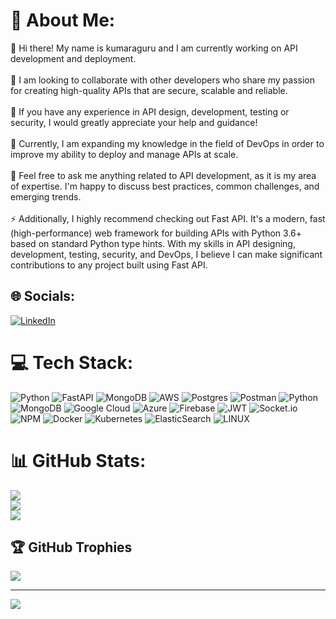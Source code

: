# 💫 About Me:
🔭 Hi there! My name is kumaraguru and I am currently working on API development and deployment.<br><br>👯 I am looking to collaborate with other developers who share my passion for creating high-quality APIs that are secure, scalable and reliable.<br><br>🤝 If you have any experience in API design, development, testing or security, I would greatly appreciate your help and guidance!<br><br>🌱 Currently, I am expanding my knowledge in the field of DevOps in order to improve my ability to deploy and manage APIs at scale.<br><br>💬 Feel free to ask me anything related to API development, as it is my area of expertise. I'm happy to discuss best practices, common challenges, and emerging trends.<br><br>⚡ Additionally, I highly recommend checking out Fast API. It's a modern, fast (high-performance) web framework for building APIs with Python 3.6+ based on standard Python type hints. With my skills in API designing, development, testing, security, and DevOps, I believe I can make significant contributions to any project built using Fast API.


## 🌐 Socials:
[![LinkedIn](https://img.shields.io/badge/LinkedIn-%230077B5.svg?logo=linkedin&logoColor=white)](https://www.linkedin.com/in/kumaraguru-m-90a13617b) 

# 💻 Tech Stack:
![Python](https://img.shields.io/badge/python-3670A0?style=for-the-badge&logo=python&logoColor=ffdd54) ![FastAPI](https://img.shields.io/badge/FastAPI-005571?style=for-the-badge&logo=fastapi) ![MongoDB](https://img.shields.io/badge/MongoDB-%234ea94b.svg?style=for-the-badge&logo=mongodb&logoColor=white) ![AWS](https://img.shields.io/badge/AWS-%23FF9900.svg?style=for-the-badge&logo=amazon-aws&logoColor=white) ![Postgres](https://img.shields.io/badge/postgres-%23316192.svg?style=for-the-badge&logo=postgresql&logoColor=white) ![Postman](https://img.shields.io/badge/Postman-FF6C37?style=for-the-badge&logo=postman&logoColor=white) ![Python](https://img.shields.io/badge/python-3670A0?style=for-the-badge&logo=python&logoColor=ffdd54) ![MongoDB](https://img.shields.io/badge/MongoDB-%234ea94b.svg?style=for-the-badge&logo=mongodb&logoColor=white) ![Google Cloud](https://img.shields.io/badge/Google%20Cloud-%234285F4.svg?style=for-the-badge&logo=google-cloud&logoColor=white) ![Azure](https://img.shields.io/badge/azure-%230072C6.svg?style=for-the-badge&logo=azure-devops&logoColor=white) ![Firebase](https://img.shields.io/badge/firebase-%23039BE5.svg?style=for-the-badge&logo=firebase) ![JWT](https://img.shields.io/badge/JWT-black?style=for-the-badge&logo=JSON%20web%20tokens) ![Socket.io](https://img.shields.io/badge/Socket.io-black?style=for-the-badge&logo=socket.io&badgeColor=010101) ![NPM](https://img.shields.io/badge/NPM-%23000000.svg?style=for-the-badge&logo=npm&logoColor=white) ![Docker](https://img.shields.io/badge/docker-%230db7ed.svg?style=for-the-badge&logo=docker&logoColor=white) ![Kubernetes](https://img.shields.io/badge/kubernetes-%23326ce5.svg?style=for-the-badge&logo=kubernetes&logoColor=white) ![ElasticSearch](https://img.shields.io/badge/-ElasticSearch-005571?style=for-the-badge&logo=elasticsearch) ![LINUX](https://img.shields.io/badge/Linux-FCC624?style=for-the-badge&logo=linux&logoColor=black)
# 📊 GitHub Stats:
![](https://github-readme-stats.vercel.app/api?username=kumaraguru1735&theme=dark&hide_border=false&include_all_commits=false&count_private=false)<br/>
![](https://github-readme-streak-stats.herokuapp.com/?user=kumaraguru1735&theme=dark&hide_border=false)<br/>
![](https://github-readme-stats.vercel.app/api/top-langs/?username=kumaraguru1735&theme=dark&hide_border=false&include_all_commits=false&count_private=false&layout=compact)

## 🏆 GitHub Trophies
![](https://github-profile-trophy.vercel.app/?username=kumaraguru1735&theme=radical&no-frame=false&no-bg=true&margin-w=4)

---
[![](https://visitcount.itsvg.in/api?id=kumaraguru1735&icon=2&color=10)](https://visitcount.itsvg.in)


